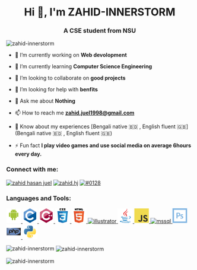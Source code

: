 <h1 align="center">Hi 👋, I'm ZAHID-INNERSTORM</h1>
<h3 align="center">A CSE student from NSU</h3>

<p align="left"> <img src="https://komarev.com/ghpvc/?username=zahid-innerstorm&label=Profile%20views&color=0e75b6&style=flat" alt="zahid-innerstorm" /> </p>

- 🔭 I’m currently working on **Web devolopment**

- 🌱 I’m currently learning **Computer Science Engineering**

- 👯 I’m looking to collaborate on **good projects**

- 🤝 I’m looking for help with **benfits**

- 💬 Ask me about **Nothing**

- 📫 How to reach me **zahid.juel1998@gmail.com**

- 📄 Know about my experiences [Bengali native 🇧🇩 , English fluent 🇬🇧](Bengali native 🇧🇩 , English fluent 🇬🇧)

- ⚡ Fun fact **I play video games and use social media on average 6hours every day.**

<h3 align="left">Connect with me:</h3>
<p align="left">
<a href="https://fb.com/zahid hasan juel" target="blank"><img align="center" src="https://raw.githubusercontent.com/rahuldkjain/github-profile-readme-generator/neutral-icons/src/images/icons/Social/facebook.svg" alt="zahid hasan juel" height="30" width="40" /></a>
<a href="https://instagram.com/zahid.hj" target="blank"><img align="center" src="https://raw.githubusercontent.com/rahuldkjain/github-profile-readme-generator/neutral-icons/src/images/icons/Social/instagram.svg" alt="zahid.hj" height="30" width="40" /></a>
<a href="https://discord.gg/#0128" target="blank"><img align="center" src="https://raw.githubusercontent.com/rahuldkjain/github-profile-readme-generator/neutral-icons/src/images/icons/Social/discord.svg" alt="#0128" height="30" width="40" /></a>
</p>

<h3 align="left">Languages and Tools:</h3>
<p align="left"> <a href="https://developer.android.com" target="_blank"> <img src="https://raw.githubusercontent.com/devicons/devicon/master/icons/android/android-original-wordmark.svg" alt="android" width="40" height="40"/> </a> <a href="https://www.cprogramming.com/" target="_blank"> <img src="https://raw.githubusercontent.com/devicons/devicon/master/icons/c/c-original.svg" alt="c" width="40" height="40"/> </a> <a href="https://www.w3schools.com/cpp/" target="_blank"> <img src="https://raw.githubusercontent.com/devicons/devicon/master/icons/cplusplus/cplusplus-original.svg" alt="cplusplus" width="40" height="40"/> </a> <a href="https://www.w3schools.com/css/" target="_blank"> <img src="https://raw.githubusercontent.com/devicons/devicon/master/icons/css3/css3-original-wordmark.svg" alt="css3" width="40" height="40"/> </a> <a href="https://www.w3.org/html/" target="_blank"> <img src="https://raw.githubusercontent.com/devicons/devicon/master/icons/html5/html5-original-wordmark.svg" alt="html5" width="40" height="40"/> </a> <a href="https://www.adobe.com/in/products/illustrator.html" target="_blank"> <img src="https://www.vectorlogo.zone/logos/adobe_illustrator/adobe_illustrator-icon.svg" alt="illustrator" width="40" height="40"/> </a> <a href="https://www.java.com" target="_blank"> <img src="https://raw.githubusercontent.com/devicons/devicon/master/icons/java/java-original.svg" alt="java" width="40" height="40"/> </a> <a href="https://developer.mozilla.org/en-US/docs/Web/JavaScript" target="_blank"> <img src="https://raw.githubusercontent.com/devicons/devicon/master/icons/javascript/javascript-original.svg" alt="javascript" width="40" height="40"/> </a> <a href="https://www.microsoft.com/en-us/sql-server" target="_blank"> <img src="https://cdn.worldvectorlogo.com/logos/microsoft-sql-server.svg" alt="mssql" width="40" height="40"/> </a> <a href="https://www.photoshop.com/en" target="_blank"> <img src="https://raw.githubusercontent.com/devicons/devicon/master/icons/photoshop/photoshop-line.svg" alt="photoshop" width="40" height="40"/> </a> <a href="https://www.php.net" target="_blank"> <img src="https://raw.githubusercontent.com/devicons/devicon/master/icons/php/php-original.svg" alt="php" width="40" height="40"/> </a> <a href="https://www.python.org" target="_blank"> <img src="https://raw.githubusercontent.com/devicons/devicon/master/icons/python/python-original.svg" alt="python" width="40" height="40"/> </a> </p>

<p><img align="left" src="https://github-readme-stats.vercel.app/api/top-langs?username=zahid-innerstorm&show_icons=true&locale=en&layout=compact" alt="zahid-innerstorm" /></p>

<p>&nbsp;<img align="center" src="https://github-readme-stats.vercel.app/api?username=zahid-innerstorm&show_icons=true&locale=en" alt="zahid-innerstorm" /></p>

<p><img align="center" src="https://github-readme-streak-stats.herokuapp.com/?user=zahid-innerstorm&" alt="zahid-innerstorm" /></p>


